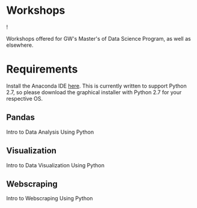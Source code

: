 # Workshops

! [](https://creativeservices.gwu.edu/sites/creativeservices.gwu.edu/files/image/gw_atx_4cp_pos.png)

Workshops offered for GW's Master's of Data Science Program, as well as elsewhere.

# Requirements

Install the Anaconda IDE [here](continuum.io/downloads). This is currently written to support Python 2.7, so please download the graphical installer with Python 2.7 for your respective OS.


## Pandas

Intro to Data Analysis Using Python

## Visualization

Intro to Data Visualization Using Python

## Webscraping

Intro to Webscraping Using Python